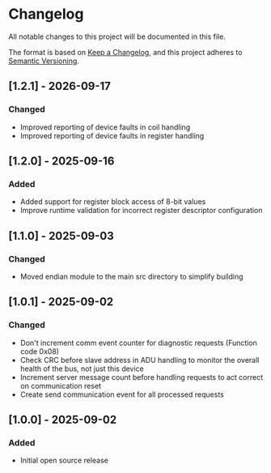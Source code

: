 # Changelog

All notable changes to this project will be documented in this file.

The format is based on [Keep a Changelog](https://keepachangelog.com/en/1.1.0/),
and this project adheres to [Semantic Versioning](https://semver.org/spec/v2.0.0.html).

## [1.2.1] - 2026-09-17

### Changed

- Improved reporting of device faults in coil handling
- Improved reporting of device faults in register handling

## [1.2.0] - 2025-09-16

### Added

- Added support for register block access of 8-bit values
- Improve runtime validation for incorrect register descriptor configuration

## [1.1.0] - 2025-09-03

### Changed

- Moved endian module to the main src directory to simplify building

## [1.0.1] - 2025-09-02

### Changed

- Don't increment comm event counter for diagnostic requests (Function code 0x08)
- Check CRC before slave address in ADU handling to monitor the overall health of the bus, not just this device
- Increment server message count before handling requests to act correct on communication reset
- Create send communication event for all processed requests

## [1.0.0] - 2025-09-02

### Added

- Initial open source release
